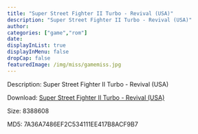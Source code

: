 ```yaml
---
title: "Super Street Fighter II Turbo - Revival (USA)"
description: "Super Street Fighter II Turbo - Revival (USA)"
author: 
categories: ["game","rom"]
date: 
displayInList: true
displayInMenu: false
dropCap: false
featuredImage: /img/miss/gamemiss.jpg
---
```


Description: Super Street Fighter II Turbo - Revival (USA)

Download: <a style="text-decoration:underline;" href="https://mega.nz/#!CSYWyaxA!1l9bBeQMkI7L5NBBhM5aIsbh8h1cNBJQ6R_tuXTjl-E" target = "_blank" rel = "nofollow" > Super Street Fighter II Turbo - Revival (USA)</a>

Size: 8388608

MD5: 7A36A7486EF2C534111EE417B8ACF9B7

